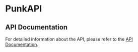 # PunkAPI

## API Documentation

For detailed information about the API, please refer to the [API Documentation](https://web.postman.co/workspace/291207d5-1073-4eda-b783-3fd9231b4116/documentation/36297486-1ccfc183-d55c-4d44-b051-d005e22cded9).
